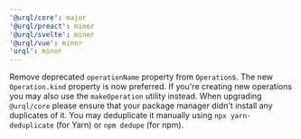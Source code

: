 ```yaml
---
'@urql/core': major
'@urql/preact': minor
'@urql/svelte': minor
'@urql/vue': minor
'urql': minor
---
```


Remove deprecated `operationName` property from `Operation`s. The new `Operation.kind` property is now preferred. If you're creating new operations you may also use the `makeOperation` utility instead.
When upgrading `@urql/core` please ensure that your package manager didn't install any duplicates of it. You may deduplicate it manually using `npx yarn-deduplicate` (for Yarn) or `npm dedupe` (for npm).
